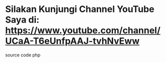 # Silakan Kunjungi Channel YouTube Saya di: https://www.youtube.com/channel/UCaA-T6eUnfpAAJ-tvhNvEww
source code php
